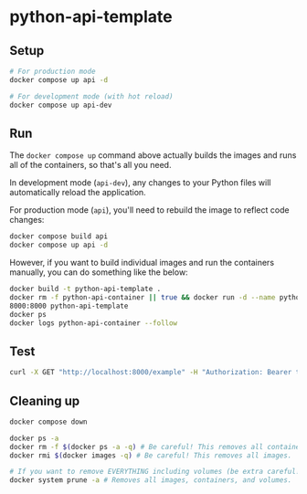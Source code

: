 # python-api-template

## Setup
```bash
# For production mode
docker compose up api -d

# For development mode (with hot reload)
docker compose up api-dev
```

## Run
The `docker compose up` command above actually builds the images and runs all of the containers, so that's all you need.

In development mode (`api-dev`), any changes to your Python files will automatically reload the application.

For production mode (`api`), you'll need to rebuild the image to reflect code changes:
```bash
docker compose build api
docker compose up api -d
```

However, if you want to build individual images and run the containers manually, you can do 
something like the below:
```bash
docker build -t python-api-template .
docker rm -f python-api-container || true && docker run -d --name python-api-container -p 
8000:8000 python-api-template
docker ps
docker logs python-api-container --follow
```

## Test
```bash
curl -X GET "http://localhost:8000/example" -H "Authorization: Bearer token"
```

## Cleaning up
```bash
docker compose down

docker ps -a
docker rm -f $(docker ps -a -q) # Be careful! This removes all containers.
docker rmi $(docker images -q) # Be careful! This removes all images.

# If you want to remove EVERYTHING including volumes (be extra careful!) you can just do:
docker system prune -a # Removes all images, containers, and volumes.
```